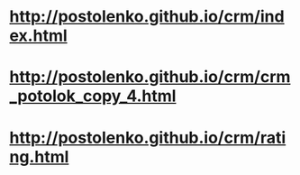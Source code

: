 # http://postolenko.github.io/crm/index.html
# http://postolenko.github.io/crm/crm_potolok_copy_4.html
# http://postolenko.github.io/crm/rating.html